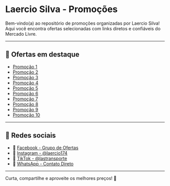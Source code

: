 
# Laercio Silva - Promoções

Bem-vindo(a) ao repositório de promoções organizadas por Laercio Silva!  
Aqui você encontra ofertas selecionadas com links diretos e confiáveis do Mercado Livre.

---

## 🛒 Ofertas em destaque

- [Promoção 1](https://mercadolivre.com/sec/25as39n)
- [Promoção 2](https://mercadolivre.com/sec/2FMqAKw)
- [Promoção 3](https://mercadolivre.com/sec/29ghKYr)
- [Promoção 4](https://mercadolivre.com/sec/27tgYvP)
- [Promoção 5](https://mercadolivre.com/sec/1MtgzVE)
- [Promoção 6](https://mercadolivre.com/sec/2AUEtEw)
- [Promoção 7](https://mercadolivre.com/sec/1mf6Sfu)
- [Promoção 8](https://mercadolivre.com/sec/1W1DgoZ)
- [Promoção 9](https://mercadolivre.com/sec/2gnxGnb)
- [Promoção 10](https://mercadolivre.com/sec/1SMctqZ)

---

## 📲 Redes sociais

- 🔵 [Facebook - Grupo de Ofertas](https://www.facebook.com/groups/908200971102259)
- 📸 [Instagram - @laercio174](https://www.instagram.com/laercio174/)
- 🎵 [TikTok - @lastransporte](https://www.tiktok.com/@lastransporte)
- 💬 [WhatsApp - Contato Direto](https://wa.me/message/GYVIFSJZQXRWN1)

---

Curta, compartilhe e aproveite os melhores preços! 🚀  
